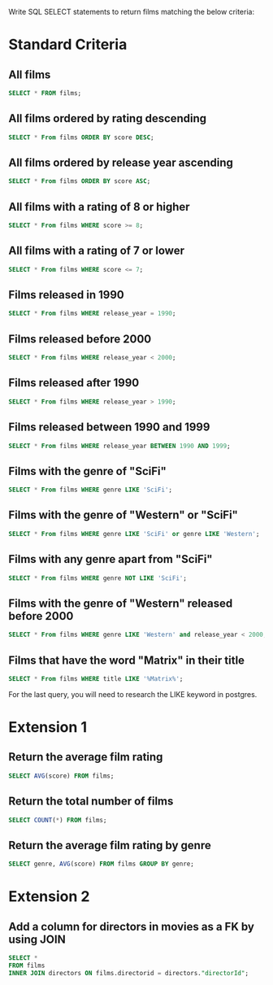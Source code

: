 Write SQL SELECT statements to return films matching the below criteria:

# Standard Criteria
## All films

```sql
SELECT * FROM films;
```
## All films ordered by rating descending

```sql
SELECT * From films ORDER BY score DESC;
```
## All films ordered by release year ascending

```sql
SELECT * From films ORDER BY score ASC;
```
## All films with a rating of 8 or higher

```sql
SELECT * From films WHERE score >= 8;
```
## All films with a rating of 7 or lower

```sql
SELECT * From films WHERE score <= 7;
```
## Films released in 1990

```sql
SELECT * From films WHERE release_year = 1990;
```
## Films released before 2000

```sql
SELECT * From films WHERE release_year < 2000;
```
## Films released after 1990

```sql
SELECT * From films WHERE release_year > 1990;
```
## Films released between 1990 and 1999

```sql
SELECT * From films WHERE release_year BETWEEN 1990 AND 1999;
```
## Films with the genre of "SciFi"

```sql
SELECT * From films WHERE genre LIKE 'SciFi';
```
## Films with the genre of "Western" or "SciFi"

```sql
SELECT * From films WHERE genre LIKE 'SciFi' or genre LIKE 'Western';
```
## Films with any genre apart from "SciFi"

```sql
SELECT * From films WHERE genre NOT LIKE 'SciFi';
```
## Films with the genre of "Western" released before 2000

```sql
SELECT * From films WHERE genre LIKE 'Western' and release_year < 2000;
```
## Films that have the word "Matrix" in their title

```sql
SELECT * From films WHERE title LIKE '%Matrix%';
```

For the last query, you will need to research the LIKE keyword in postgres.

# Extension 1

## Return the average film rating

```sql
SELECT AVG(score) FROM films;
```
## Return the total number of films

```sql
SELECT COUNT(*) FROM films;
```
## Return the average film rating by genre

```sql
SELECT genre, AVG(score) FROM films GROUP BY genre;
```

# Extension 2
## Add a column for directors in movies as a FK by using JOIN
```sql
SELECT *
FROM films
INNER JOIN directors ON films.directorid = directors."directorId";
```